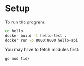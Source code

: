 # Setup

To run the program:

```sh
cd hello
docker build -t hello-test .
docker run -p 8000:8000 hello-api
```

You may have to fetch modules first:

```sh
go mod tidy
```
